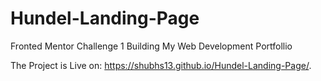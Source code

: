 # Hundel-Landing-Page
Fronted Mentor Challenge 1
Building My Web Development Portfollio


The Project is Live on:
https://shubhs13.github.io/Hundel-Landing-Page/.
